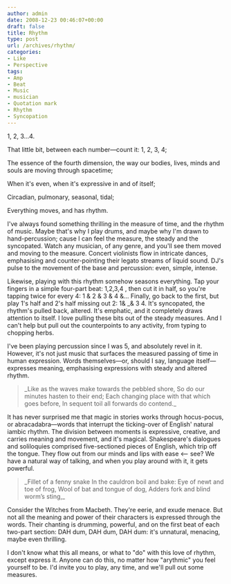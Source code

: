 ```yaml
---
author: admin
date: 2008-12-23 00:46:07+00:00
draft: false
title: Rhythm
type: post
url: /archives/rhythm/
categories:
- Like
- Perspective
tags:
- Amp
- Beat
- Music
- musician
- Quotation mark
- Rhythm
- Syncopation
---
```


1, 2, 3...4.

That little bit, between each number—count it: 1, 2, 3, 4;

The essence of the fourth dimension, the way our bodies, lives, minds and souls are moving through spacetime;

When it's even, when it's expressive in and of itself;

Circadian, pulmonary, seasonal, tidal;

Everything moves, and has rhythm.



I've always found something thrilling in the measure of time, and the rhythm of music. Maybe that's why I play drums, and maybe why I'm drawn to hand-percussion; cause I can feel the measure, the steady and the syncopated. Watch any musician, of any genre, and you'll see them moved and moving to the measure. Concert violinists flow in intricate dances, emphasising and counter-pointing their legato streams of liquid sound. DJ's pulse to the movement of the base and percussion: even, simple, intense.

Likewise, playing with this rhythm somehow seasons everything. Tap your fingers in a simple four-part beat: 1,2,3,4 , then cut it in half, so you're tapping twice for every 4: 1 & 2 & 3 & 4 &... Finally, go back to the first, but play 1's half and 2's half missing out 2: 1& _& 3 4. It's syncopated, the rhythm's pulled back, altered. It's emphatic, and it completely draws attention to itself. I love pulling these bits out of the steady measures. And I can't help but pull out the counterpoints to any activity, from typing to chopping herbs.

I've been playing percussion since I was 5, and absolutely revel in it. However, it's not just music that surfaces the measured passing of time in human expression. Words themselves—or, should I say, language itself—expresses meaning, emphasising expressions with steady and altered rhythm.





<blockquote>_Like as the waves make towards the pebbled shore,
So do our minutes hasten to their end;
Each changing place with that which goes before,
In sequent toil all forwards do contend._</blockquote>





It has never surprised me that magic in stories works through hocus-pocus, or abracadabra—words that interrupt the ticking-over of English' natural iambic rhythm. The division between moments is expressive, creative, and carries meaning and movement, and it's magical. Shakespeare's dialogues and soliloquies comprised five-sectioned pieces of English, which trip off the tongue. They flow out from our minds and lips with ease <-- see? We have a natural way of talking, and when you play around with it, it gets powerful.





<blockquote>_Fillet of a fenny snake
In the cauldron boil and bake:
Eye of newt and toe of frog,
Wool of bat and tongue of dog,
Adders fork and blind worm’s sting,_</blockquote>





Consider the Witches from Macbeth. They're eerie, and exude menace. But not all the meaning and power of their characters is expressed through the words. Their chanting is drumming, powerful, and on the first beat of each two-part section: DAH dum, DAH dum, DAH dum: it's unnatural, menacing, maybe even thrilling.

I don't know what this all means, or what to "do" with this love of rhythm, except express it. Anyone can do this, no matter how "arythmic" you feel yourself to be. I'd invite you to play, any time, and we'll pull out some measures.
